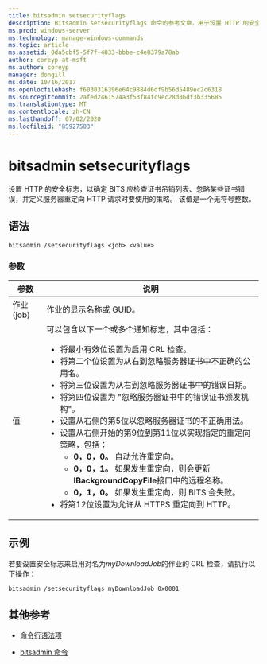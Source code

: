 ```yaml
---
title: bitsadmin setsecurityflags
description: Bitsadmin setsecurityflags 命令的参考文章，用于设置 HTTP 的安全标志，以确定 BITS 应检查证书吊销列表、忽略某些证书错误，并定义服务器重定向 HTTP 请求时要使用的策略。
ms.prod: windows-server
ms.technology: manage-windows-commands
ms.topic: article
ms.assetid: 0da5cbf5-5f7f-4833-bbbe-c4e8379a78ab
author: coreyp-at-msft
ms.author: coreyp
manager: dongill
ms.date: 10/16/2017
ms.openlocfilehash: f6030316396e64c9884d6df9b56d5489ec2c6318
ms.sourcegitcommit: 2afed2461574a3f53f84fc9ec28d86df3b335685
ms.translationtype: MT
ms.contentlocale: zh-CN
ms.lasthandoff: 07/02/2020
ms.locfileid: "85927503"
---
```

# <a name="bitsadmin-setsecurityflags"></a>bitsadmin setsecurityflags

设置 HTTP 的安全标志，以确定 BITS 应检查证书吊销列表、忽略某些证书错误，并定义服务器重定向 HTTP 请求时要使用的策略。 该值是一个无符号整数。

## <a name="syntax"></a>语法

```
bitsadmin /setsecurityflags <job> <value>
```

### <a name="parameters"></a>参数

| 参数 | 说明 |
| -------------- | -------------- |
| 作业 (job) | 作业的显示名称或 GUID。 |
| 值 | 可以包含以下一个或多个通知标志，其中包括：<ul><li>将最小有效位设置为启用 CRL 检查。</li><li>将第二个位设置为从右到忽略服务器证书中不正确的公用名。</li><li>将第三位设置为从右到忽略服务器证书中的错误日期。</li><li>将第四位设置为 "忽略服务器证书中的错误证书颁发机构"。</li><li>设置从右侧的第5位以忽略服务器证书的不正确用法。</li><li>设置从右侧开始的第9位到第11位以实现指定的重定向策略，包括：<ul><li>**0，0，0。** 自动允许重定向。</li><li>**0，0，1。** 如果发生重定向，则会更新**IBackgroundCopyFile**接口中的远程名称。</li><li>**0，1，0。** 如果发生重定向，则 BITS 会失败。</li></ul></li><li>将第12位设置为允许从 HTTPS 重定向到 HTTP。</li></ul> |

## <a name="examples"></a>示例

若要设置安全标志来启用对名为*myDownloadJob*的作业的 CRL 检查，请执行以下操作：

```
bitsadmin /setsecurityflags myDownloadJob 0x0001
```

## <a name="additional-references"></a>其他参考

- [命令行语法项](command-line-syntax-key.md)

- [bitsadmin 命令](bitsadmin.md)
